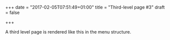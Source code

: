 +++
date = "2017-02-05T07:51:49+01:00"
title = "Third-level page #3"
draft = false

+++

A third level page is rendered like this in the menu structure.
